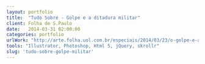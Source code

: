 ```yaml
---
layout: portfolio
title:  "Tudo Sobre - Golpe e a ditadura militar"
client: Folha de S.Paulo
date:   2014-03-31 02:00:00
categories: portfolio
urlWork: "http://arte.folha.uol.com.br/especiais/2014/03/23/o-golpe-e-a-ditadura-militar/"
tools: "Illustrator, Photoshop, Html 5, jQuery, skrollr"
slug: 'tudo-sobre-golpe-militar'
---
```

